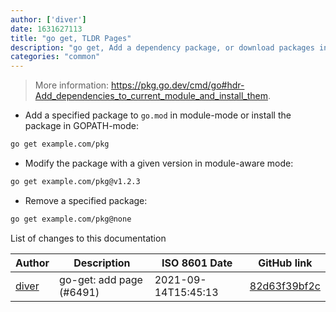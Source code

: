 ```yaml
---
author: ['diver']
date: 1631627113
title: "go get, TLDR Pages"
description: "go get, Add a dependency package, or download packages in legacy GOPATH mode."
categories: "common"
---
```

> More information: <https://pkg.go.dev/cmd/go#hdr-Add_dependencies_to_current_module_and_install_them>.

- Add a specified package to `go.mod` in module-mode or install the package in GOPATH-mode:

```bash
go get example.com/pkg
```

- Modify the package with a given version in module-aware mode:

```bash
go get example.com/pkg@v1.2.3
```

- Remove a specified package:

```bash
go get example.com/pkg@none
```
List of changes to this documentation


Author | Description | ISO 8601 Date | GitHub link
------|-----|-----|-----
[diver](mailto:57475552+gilf3@users.noreply.github.com) | go-get: add page (#6491) | 2021-09-14T15:45:13 | [82d63f39bf2c](https://github.com/tldr-pages/tldr/commit/82d63f39bf2cc063fdae7aea1a6ebbc9d7e38b10)

